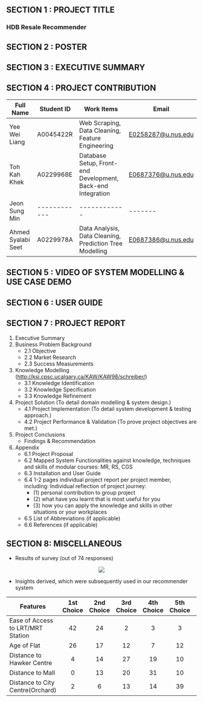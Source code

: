 ## SECTION 1 : PROJECT TITLE
### HDB Resale Recommender

## SECTION 2 : POSTER

## SECTION 3 : EXECUTIVE SUMMARY

## SECTION 4 : PROJECT CONTRIBUTION

| Full Name | Student ID | Work Items | Email |
|-----------|------------|------------|-------|
|Yee Wei Liang|A0045422R|Web Scraping, Data Cleaning, Feature Engineering |E0258287@u.nus.edu|
|Toh Kah Khek|A0229968E|Database Setup, Front-end Development, Back-end Integration|E0687376@u.nus.edu|
|Jeon Sung Min|------------|------------|-------|
|Ahmed Syalabi Seet|A0229978A|Data Analysis, Data Cleaning, Prediction Tree Modelling|E0687386@u.nus.edu|

## SECTION 5 : VIDEO OF SYSTEM MODELLING & USE CASE DEMO

## SECTION 6 : USER GUIDE

## SECTION 7 : PROJECT REPORT

1. Executive Summary
2. Business Problem Background
    - 2.1 Objective
    - 2.2 Market Research
    - 2.3 Success Measurements
3. Knowledge Modelling (http://ksi.cpsc.ucalgary.ca/KAW/KAW98/schreiber/)
    - 3.1 Knowledge Identification
    - 3.2 Knowledge Specification
    - 3.3 Knowledge Refinement
4. Project Solution (To detail domain modelling & system design.)
    - 4.1 Project Implementation (To detail system development & testing approach.)
    - 4.2 Project Performance & Validation (To prove project objectives are met.)
5. Project Conclusions
    - Findings & Recommendation
6. Appendix 
    - 6.1 Project Proposal
    - 6.2 Mapped System Functionalities against knowledge, techniques and skills of modular courses: MR, RS, CGS
    - 6.3 Installation and User Guide
    - 6.4 1-2 pages individual project report per project member, including: Individual reflection of project journey:
      - (1) personal contribution to group project 
      - (2) what have you learnt that is most useful for you 
      - (3) how you can apply the knowledge and skills in other situations or your workplaces
    - 6.5 List of Abbreviations (if applicable)
    - 6.6 References (if applicable)

## SECTION 8: MISCELLANEOUS

- Results of survey (out of 74 responses)

<p align='center'> <img src="https://user-images.githubusercontent.com/70024666/115525076-58f87d80-a2c1-11eb-96b0-356861c7f4c1.png"> </p>

- Insights derived, which were subsequently used in our recommender system

| Features | 1st Choice | 2nd Choice | 3rd Choice | 4th Choice | 5th Choice | Final Ranking |
|----------|:----------:|:----------:|:----------:|:----------:|:----------:|:-------------:|
|Ease of Access to LRT/MRT Station|42|24|2|3|3|1|
|Age of Flat|26|17|12|7|12|2|
|Distance to Hawker Centre|4|14|27|19|10|3|
|Distance to Mall|0|13|20|31|10|4|
|Distance to City Centre(Orchard)|2|6|13|14|39|5|
